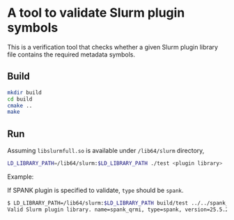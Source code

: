 # A tool to validate Slurm plugin symbols

This is a verification tool that checks whether a given Slurm plugin library file contains the required metadata symbols.

## Build

```bash
mkdir build
cd build
cmake ..
make
```

## Run

Assuming `libslurmfull.so` is available under `/lib64/slurm` directory,

```bash
LD_LIBRARY_PATH=/lib64/slurm:$LD_LIBRARY_PATH ./test <plugin library>
```

Example:

If SPANK plugin is specified to validate, `type` should be `spank`.

```bash
$ LD_LIBRARY_PATH=/lib64/slurm:$LD_LIBRARY_PATH build/test ../../spank_qrmi/build/spank_qrmi.so
Valid Slurm plugin library. name=spank_qrmi, type=spank, version=25.5.2
```

